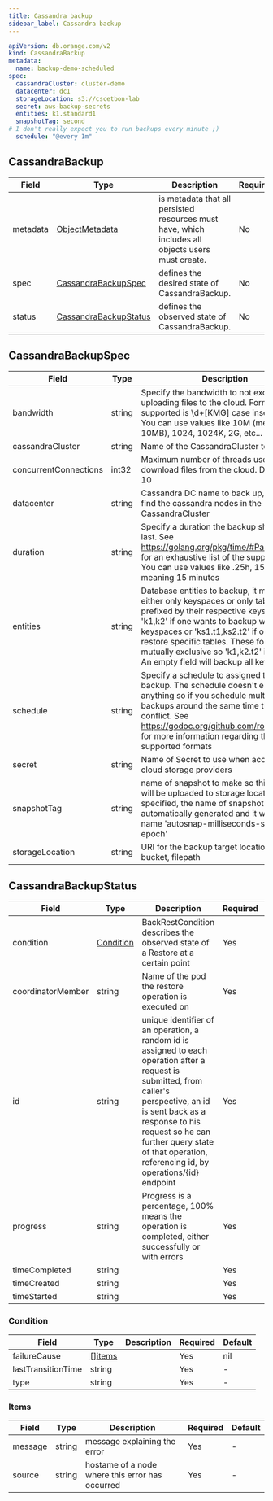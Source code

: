 ```yaml
---
title: Cassandra backup
sidebar_label: Cassandra backup
---
```


```yaml
apiVersion: db.orange.com/v2
kind: CassandraBackup
metadata:
  name: backup-demo-scheduled
spec:
  cassandraCluster: cluster-demo
  datacenter: dc1
  storageLocation: s3://cscetbon-lab
  secret: aws-backup-secrets
  entities: k1.standard1
  snapshotTag: second
# I don't really expect you to run backups every minute ;)
  schedule: "@every 1m"
```

## CassandraBackup

|Field|Type|Description|Required|Default|
|-----|----|-----------|--------|--------|
|metadata|[ObjectMetadata](https://godoc.org/k8s.io/apimachinery/pkg/apis/meta/v1#ObjectMeta)|is metadata that all persisted resources must have, which includes all objects users must create.|No|-||
|spec|[CassandraBackupSpec](#cassandrabackupspec)|defines the desired state of CassandraBackup.|No|nil|
|status|[CassandraBackupStatus](#cassandrabackupstatus)|defines the observed state of CassandraBackup.|No|nil|

## CassandraBackupSpec

|Field|Type|Description|Required|Default|
|-----|----|-----------|--------|--------|
|bandwidth|string|Specify the bandwidth to not exceed when uploading files to the cloud. Format supported is \d+[KMG] case insensitive. You can use values like 10M (meaning 10MB), 1024, 1024K, 2G, etc...|no|-|
|cassandraCluster|string|Name of the CassandraCluster to backup|Yes|-|
|concurrentConnections|int32|Maximum number of threads used to download files from the cloud. Defaults to 10|No|-|
|datacenter|string|Cassandra DC name to back up, used to find the cassandra nodes in the CassandraCluster|No|-|
|duration|string|Specify a duration the backup should try to last. See https://golang.org/pkg/time/#ParseDuration for an exhaustive list of the supported units. You can use values like .25h, 15m, 900s all meaning 15 minutes|No|-|
|entities|string|Database entities to backup, it might be either only keyspaces or only tables prefixed by their respective keyspace, e.g. 'k1,k2' if one wants to backup whole keyspaces or 'ks1.t1,ks2.t2' if one wants to restore specific tables. These formats are mutually exclusive so 'k1,k2.t2' is invalid. An empty field will backup all keyspaces|No|-|
|schedule|string|Specify a schedule to assigned to the backup. The schedule doesn't enforce anything so if you schedule multiple backups around the same time they would conflict. See https://godoc.org/github.com/robfig/cron for more information regarding the supported formats|No|-|
|secret|string|Name of Secret to use when accessing cloud storage providers|No|-|
|snapshotTag|string|name of snapshot to make so this snapshot will be uploaded to storage location. If not specified, the name of snapshot will be automatically generated and it will have name 'autosnap-milliseconds-since-epoch'|Yes|-|
|storageLocation|string|URI for the backup target location e.g. s3 bucket, filepath|Yes|-|

## CassandraBackupStatus

|Field|Type| Description                                                                                                                                                                                                                                                                          |Required|Default|
|-----|----|--------------------------------------------------------------------------------------------------------------------------------------------------------------------------------------------------------------------------------------------------------------------------------------|--------|--------|
|condition|[Condition](#condition)| BackRestCondition describes the observed state of a Restore at a certain point                                                                                                                                                                                                       |Yes|-|
|coordinatorMember|string| Name of the pod the restore operation is executed on                                                                                                                                                                                                                                 |Yes|-|
|id|string| unique identifier of an operation, a random id is assigned to each operation after a request is submitted, from caller's perspective, an id is sent back as a response to his request so he can further query state of that operation, referencing id, by operations/\{id\} endpoint |Yes|-|
|progress|string| Progress is a percentage, 100% means the operation is completed, either successfully or with errors                                                                                                                                                                                  |Yes|-|
|timeCompleted|string|                                                                                                                                                                                                                                                                                      |Yes|-|
|timeCreated|string|                                                                                                                                                                                                                                                                                      |Yes|-|
|timeStarted|string|                                                                                                                                                                                                                                                                                      |Yes|-|

### Condition

|Field|Type|Description|Required|Default|
|-----|----|-----------|--------|--------|
|failureCause|[[]items](#items)| |Yes|nil
|lastTransitionTime|string| |Yes|-
|type|string| |Yes|-


### Items

|Field|Type|Description|Required|Default|
|-----|----|-----------|--------|--------|
|message|string|message explaining the error|Yes|-|
|source|string|hostame of a node where this error has occurred|Yes|-|
